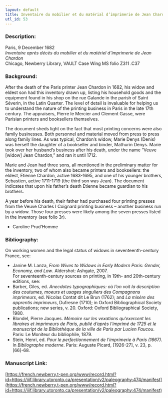 ```yaml
---
layout: default
title: Inventaire du mobilier et du matérial d’imprimerie de Jean Chardon
utl_id: 53
---
```


### Description:

Paris, 9 December 1682<br>
_Inventaire après décès du mobilier et du matériel d’imprimerie de Jean Chardon_<br>
Chicago, Newberry Library, VAULT Case Wing MS folio Z311 .C37

### Background:

After the death of the Paris printer Jean Chardon in 1682, his widow and eldest son had this inventory drawn up, listing his household goods and the equipment found in his shop on the rue Galande in the parish of Saint Séverin, in the Latin Quarter. The level of detail is invaluable for helping us to understand the nature of the printing business in Paris in the late 17th century. The appraisers, Pierre le Mercier and Clement Gasse, were Parisian printers and booksellers themselves.

The document sheds light on the fact that most printing concerns were also family businesses. Both personnel and material moved from press to press along family lines. As was typical, Chardon’s widow, Marie Denys (Denis) was herself the daughter of a bookseller and binder, Mathurin Denys. Marie took over her husband’s business after his death, under the name “Veuve [widow] Jean Chardon,” and ran it until 1712.

Marie and Jean had three sons, all mentioned in the preliminary matter for the inventory, two of whom also became printers and booksellers: the eldest, Etienne Chardon, active 1683-1695, and one of his younger brothers, Sebastien, active 1711-1719 (the third son was Jean). The document indicates that upon his father’s death Etienne became guardian to his brothers.

A year before his death, their father had purchased four printing presses from the Veuve Charles I Coignard printing business – another business run by a widow. Those four presses were likely among the seven presses listed in the inventory (see folio 3r).

- Caroline Prud’Homme

### Bibliography:

On working women and the legal status of widows in seventeenth-century France, see:
- Janine M. Lanza, _From Wives to Widows in Early Modern Paris: Gender, Economy, and Law_. Aldershot: Ashgate, 2007.<br>
For seventeenth-century sources on printing, in 19th- and 20th-century editions, see:
- Barber, Giles, ed. _Anecdotes typographiques: où l’on voit la description des coutumes, moeurs et usages singuliers des Compagnons imprimeurs_, ed. Nicolas Contat dit Le Brun (1762); and _La misère des apprentis imprimeurs_, Dufresne (1710); in Oxford Bibliographical Society publications; new series, v. 20. Oxford: Oxford Bibliographical Society, 1980.
- Blondel, Pierre Jacques. _Mémoire sur les vexations qu’exercent les libraires et imprimeurs de Paris, publié d’après l’imprimé de 1725 et le manuscript de la Bibliothèque de la ville de Paris par Lucien Faucou_. Paris: Le Moniteur du bibliophile, 1879.
- Stein, Henri, ed. _Pour le perfectionnement de l’imprimerie à Paris (1667)_. In _Bibliographe moderne_. Paris: Auguste Picard, [1926-27], v. 23, p. [66]-68.

### Manuscript Link:

[https://french.newberry.t-pen.org/www/record.html?id=https://iiif.library.utoronto.ca/presentation/v2/paleography:474/manifest](https://french.newberry.t-pen.org/www/record.html?id=https://iiif.library.utoronto.ca/presentation/v2/paleography:474/manifest)
